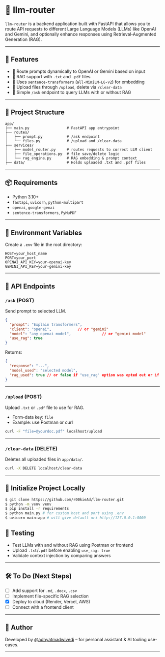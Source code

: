 # 🧠 llm-router

`llm-router` is a backend application built with FastAPI that allows you to route API requests to different Large Language Models (LLMs) like OpenAI and Gemini, and optionally enhance responses using Retrieval-Augmented Generation (RAG).

---

## 🚀 Features

- 🔁 Route prompts dynamically to OpenAI or Gemini based on input
- 📄 RAG support with `.txt` and `.pdf` files
- 🧠 Uses `sentence-transformers` (`all-MiniLM-L6-v2`) for embedding
- 📂 Upload files through `/upload`, delete via `/clear-data`
- 📡 Simple `/ask` endpoint to query LLMs with or without RAG

---

## 📁 Project Structure

```
app/
├── main.py                 # FastAPI app entrypoint
├── routes/
│   ├── prompt.py           # /ask endpoint
│   └── files.py            # /upload and /clear-data
├── services/
│   ├── model_router.py     # routes requests to correct LLM client
│   ├── file_operations.py  # file save/delete logic
│   └── rag_engine.py       # RAG embedding & prompt context
├── data/                   # Holds uploaded .txt and .pdf files
```

---

## 📦 Requirements

- Python 3.10+
- `fastapi`, `uvicorn`, `python-multipart`
- `openai`, `google-genai`
- `sentence-transformers`, `PyMuPDF`

---

## 🔑 Environment Variables

Create a `.env` file in the root directory:

```
HOST=your_host_name
PORT=your_port
OPENAI_API_KEY=your-openai-key
GEMINI_API_KEY=your-gemini-key
```

---

## 📡 API Endpoints

### `/ask` (POST)
Send prompt to selected LLM.

```json
{
  "prompt": "Explain transformers",
  "client": "openai",            // or "gemini"
  "model": "any openai model",              // or "gemini model"
  "use_rag": true
}
```

Returns:
```json
{
  "response": "...",
  "model_used": "selected model",
  "rag_used": true // or false if "use_rag" option was opted out or if something went wrong
}
```

---

### `/upload` (POST)
Upload `.txt` or `.pdf` file to use for RAG.

- Form-data key: `file`
- Example: use Postman or curl

```bash
curl -F "file=@yourdoc.pdf" localhost/upload
```

---

### `/clear-data` (DELETE)
Deletes all uploaded files in `app/data/`.

```bash
curl -X DELETE localhost/clear-data
```

---

## 🏁 Initialize Project Locally

```bash
$ git clone https://github.com/r00kieAd/llm-router.git
$ python -m venv venv
$ pip install -r requirements
$ python main.py # for custom host and port using .env
$ uvicorn main:app # will give default uri http://127.0.0.1:8000
```

## 🧪 Testing

- Test LLMs with and without RAG using Postman or frontend
- Upload `.txt`/`.pdf` before enabling `use_rag: true`
- Validate context injection by comparing answers

---
## 🛠️ To Do (Next Steps)

- [ ] Add support for `.md`, `.docx`, `.csv`
- [ ] Implement file-specific RAG selection
- [x] Deploy to cloud (Render, Vercel, AWS)
- [ ] Connect with a frontend client

---

## 👤 Author

Developed by [@adhyatmadwivedi](https://github.com/r00kieAd) – for personal assistant & AI tooling use-cases.

---
